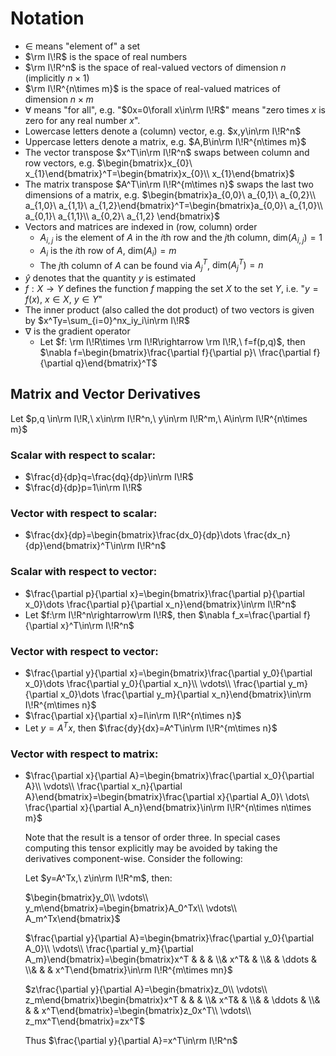 # Notation
- $\in$ means "element of" a set
- $`\rm I\!R`$ is the space of real numbers
- $\rm I\!R^n$ is the space of real-valued vectors of dimension $n$ (implicitly $n\times 1$)
- $\rm I\!R^{n\times m}$ is the space of real-valued matrices of dimension $n\times m$
- $\forall$ means "for all", e.g. "$0x=0\forall x\in\rm I\!R$" means "zero times $x$ is zero for any real number $x$".
- Lowercase letters denote a (column) vector, e.g. $x,y\in\rm I\!R^n$
- Uppercase letters denote a matrix, e.g. $A,B\in\rm I\!R^{n\times m}$
- The vector transpose $x^T\in\rm I\!R^n$ swaps between column and row vectors, e.g. $\begin{bmatrix}x_{0}\ x_{1}\end{bmatrix}^T=\begin{bmatrix}x_{0}\\ x_{1}\end{bmatrix}$
- The matrix transpose $A^T\in\rm I\!R^{m\times n}$ swaps the last two dimensions of a matrix, e.g. $\begin{bmatrix}a_{0,0}\ a_{0,1}\ a_{0,2}\\ a_{1,0}\ a_{1,1}\ a_{1,2}\end{bmatrix}^T=\begin{bmatrix}a_{0,0}\ a_{1,0}\\ a_{0,1}\ a_{1,1}\\ a_{0,2}\ a_{1,2} \end{bmatrix}$
- Vectors and matrices are indexed in (row, column) order
    * $A_{i,j}$ is the element of $A$ in the $i$th row and the $j$th column, $\text{dim}(A_{i,j})=1$
    * $A_i$ is the $i$th row of $A$, $\text{dim}(A_i)=m$
    * The $j$th column of $A$ can be found via $A_j^T$, $\text{dim}(A_j^T)=n$
- $\hat y$ denotes that the quantity $y$ is estimated
- $f:X\rightarrow Y$ defines the function $f$ mapping the set $X$ to the set $Y$, i.e. "$y=f(x),\ x\in X,\ y\in Y$"
- The inner product (also called the dot product) of two vectors is given by $x^Ty=\sum_{i=0}^nx_iy_i\in\rm I\!R$
- $\nabla$ is the gradient operator
    * Let $f: \rm I\!R\times \rm I\!R\rightarrow \rm I\!R,\ f=f(p,q)$, then $\nabla f=\begin{bmatrix}\frac{\partial f}{\partial p}\ \frac{\partial f}{\partial q}\end{bmatrix}^T$

## Matrix and Vector Derivatives
Let $p,q \in\rm I\!R,\ x\in\rm I\!R^n,\ y\in\rm I\!R^m,\ A\in\rm I\!R^{n\times m}$

### Scalar with respect to scalar:
- $\frac{d}{dp}q=\frac{dq}{dp}\in\rm I\!R$
- $\frac{d}{dp}p=1\in\rm I\!R$

### Vector with respect to scalar:
- $\frac{dx}{dp}=\begin{bmatrix}\frac{dx_0}{dp}\dots \frac{dx_n}{dp}\end{bmatrix}^T\in\rm I\!R^n$

### Scalar with respect to vector:
- $\frac{\partial p}{\partial x}=\begin{bmatrix}\frac{\partial p}{\partial x_0}\dots \frac{\partial p}{\partial x_n}\end{bmatrix}\in\rm I\!R^n$
- Let $f:\rm I\!R^n\rightarrow\rm I\!R$, then $\nabla f_x=\frac{\partial f}{\partial x}^T\in\rm I\!R^n$

### Vector with respect to vector:
- $\frac{\partial y}{\partial x}=\begin{bmatrix}\frac{\partial y_0}{\partial x_0}\dots \frac{\partial y_0}{\partial x_n}\\ \vdots\\ \frac{\partial y_m}{\partial x_0}\dots \frac{\partial y_m}{\partial x_n}\end{bmatrix}\in\rm I\!R^{m\times n}$
- $\frac{\partial x}{\partial x}=I\in\rm I\!R^{n\times n}$
- Let $y=A^Tx$, then $\frac{dy}{dx}=A^T\in\rm I\!R^{m\times n}$

### Vector with respect to matrix:
- $\frac{\partial x}{\partial A}=\begin{bmatrix}\frac{\partial x_0}{\partial A}\\ \vdots\\ \frac{\partial x_n}{\partial A}\end{bmatrix}=\begin{bmatrix}\frac{\partial x}{\partial A_0}\ \dots\ \frac{\partial x}{\partial A_n}\end{bmatrix}\in\rm I\!R^{n\times n\times m}$

    Note that the result is a tensor of order three. In special cases computing this tensor explicitly may be avoided by taking the derivatives component-wise. Consider the following:

    Let $y=A^Tx,\ z\in\rm I\!R^m$, then:
        
    $\begin{bmatrix}y_0\\ \vdots\\ y_m\end{bmatrix}=\begin{bmatrix}A_0^Tx\\ \vdots\\ A_m^Tx\end{bmatrix}$

    $\frac{\partial y}{\partial A}=\begin{bmatrix}\frac{\partial y_0}{\partial A_0}\\ \vdots\\ \frac{\partial y_m}{\partial A_m}\end{bmatrix}=\begin{bmatrix}x^T &  &  &   \\&  x^T&  &  \\&  & \ddots  &  \\&  &  & x^T\end{bmatrix}\in\rm I\!R^{m\times mn}$

    $z\frac{\partial y}{\partial A}=\begin{bmatrix}z_0\\ \vdots\\ z_m\end{bmatrix}\begin{bmatrix}x^T &  &  &   \\&  x^T&  &  \\&  & \ddots  &  \\&  &  & x^T\end{bmatrix}=\begin{bmatrix}z_0x^T\\ \vdots\\ z_mx^T\end{bmatrix}=zx^T$

    Thus $\frac{\partial y}{\partial A}=x^T\in\rm I\!R^n$
